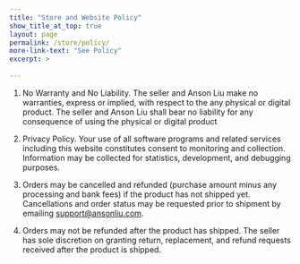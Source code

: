 ```yaml
---
title: "Store and Website Policy"
show_title_at_top: true
layout: page
permalink: /store/policy/
more-link-text: "See Policy"
excerpt: >
  
---
```


1. No Warranty and No Liability. The seller and Anson Liu make no warranties, express or implied, with respect to the any physical or digital product. The seller and Anson Liu shall bear no liability for any consequence of using the physical or digital product

2. Privacy Policy. Your use of all software programs and related services including this website constitutes consent to monitoring and collection. Information may be collected for statistics, development, and debugging purposes.

3. Orders may be cancelled and refunded (purchase amount minus any processing and bank fees) if the product has not shipped yet. Cancellations and order status may be requested prior to shipment by emailing support@ansonliu.com.

4. Orders may not be refunded after the product has shipped. The seller has sole discretion on granting return, replacement, and refund requests received after the product is shipped.

